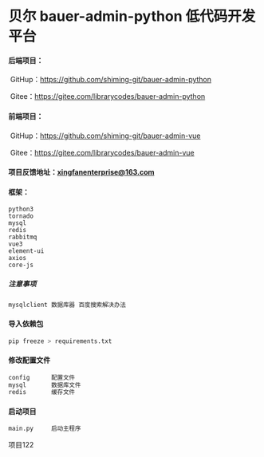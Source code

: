 #  贝尔 bauer-admin-python 低代码开发平台

#### 后端项目：

​	GitHup：https://github.com/shiming-git/bauer-admin-python

​	Gitee：https://gitee.com/librarycodes/bauer-admin-python

#### 前端项目：

​	GitHup：https://github.com/shiming-git/bauer-admin-vue

​	Gitee：https://gitee.com/librarycodes/bauer-admin-vue



#### 项目反馈地址：xingfanenterprise@163.com



#### 框架：

```
python3
tornado
mysql
redis
rabbitmq
vue3 
element-ui
axios
core-js
```



##### 注意事项

```
mysqlclient 数据库器 百度搜索解决办法
```



#### 导入依赖包

```python
pip freeze > requirements.txt
```



#### 修改配置文件

```python
config      配置文件
mysql       数据库文件
redis       缓存文件
```



#### 启动项目

```python
main.py     启动主程序
```



项目122